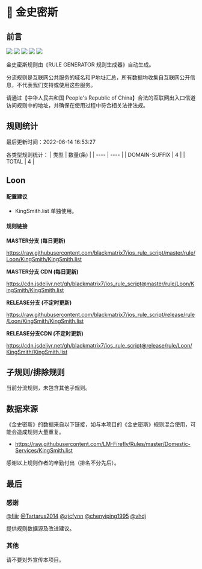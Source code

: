 # 🧸 金史密斯

## 前言

![](https://shields.io/badge/-移除重复规则-ff69b4) ![](https://shields.io/badge/-DOMAIN与DOMAIN--SUFFIX合并-green) ![](https://shields.io/badge/-DOMAIN--SUFFIX间合并-critical) ![](https://shields.io/badge/-DOMAIN--SUFFIX与DOMAIN--KEYWORD合并-blue) ![](https://shields.io/badge/-IP--CIDR(6)合并-blueviolet) 

金史密斯规则由《RULE GENERATOR 规则生成器》自动生成。

分流规则是互联网公共服务的域名和IP地址汇总，所有数据均收集自互联网公开信息，不代表我们支持或使用这些服务。

请通过【中华人民共和国 People's Republic of China】合法的互联网出入口信道访问规则中的地址，并确保在使用过程中符合相关法律法规。

## 规则统计

最后更新时间：2022-06-14 16:53:27

各类型规则统计：
| 类型 | 数量(条)  | 
| ---- | ----  |
| DOMAIN-SUFFIX | 4  | 
| TOTAL | 4  | 


## Loon 

#### 配置建议
- KingSmith.list 单独使用。

#### 规则链接
**MASTER分支 (每日更新)**

https://raw.githubusercontent.com/blackmatrix7/ios_rule_script/master/rule/Loon/KingSmith/KingSmith.list

**MASTER分支 CDN (每日更新)**

https://cdn.jsdelivr.net/gh/blackmatrix7/ios_rule_script@master/rule/Loon/KingSmith/KingSmith.list

**RELEASE分支 (不定时更新)**

https://raw.githubusercontent.com/blackmatrix7/ios_rule_script/release/rule/Loon/KingSmith/KingSmith.list

**RELEASE分支CDN (不定时更新)**

https://cdn.jsdelivr.net/gh/blackmatrix7/ios_rule_script@release/rule/Loon/KingSmith/KingSmith.list

## 子规则/排除规则


当前分流规则，未包含其他子规则。

## 数据来源

《金史密斯》的数据来自以下链接，如与本项目的《金史密斯》规则混合使用，可能会造成规则大量重复。

- https://raw.githubusercontent.com/LM-Firefly/Rules/master/Domestic-Services/KingSmith.list


感谢以上规则作者的辛勤付出（排名不分先后）。

## 最后

### 感谢

[@fiiir](https://github.com/fiiir) [@Tartarus2014](https://github.com/Tartarus2014) [@zjcfynn](https://github.com/zjcfynn) [@chenyiping1995](https://github.com/chenyiping1995) [@vhdj](https://github.com/vhdj)

提供规则数据源及改进建议。

### 其他

请不要对外宣传本项目。